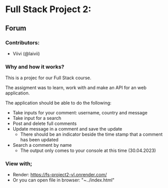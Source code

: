 # Full Stack Project 2:

## Forum

### Contributors:
* Viivi (@laivii)

### Why and how it works?

This is a projec for our Full Stack course.

The assigment was to learn, work with and make an API for an web application.

The application should be able to do the following:
* Take inputs for your comment: username, country and message
* Take input for a search
* Post and delete full comments
* Update message in a comment and save the update
  * There should be an indicator beside the time stamp that a comment has been updated
* Search a comment by name
  * The output only comes to your console at this time (30.04.2023)
  
### View with;
* Render: https://fs-project2-vl.onrender.com/
* Or you can open file in browser: "~../index.html"

